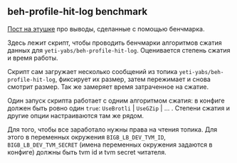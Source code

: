 ## beh-profile-hit-log benchmark

[Пост на этушке](https://pechatnov.at.yandex-team.ru/74) про выводы, сделанные с помощью бенчмарка.

Здесь лежит скрипт, чтобы проводить бенчмарки алгоритмов сжатия данных для `yeti-yabs/beh-profile-hit-log`. Оценивается степень сжатия и время работы.

Скрипт сам загружает несколько сообщений из топика `yeti-yabs/beh-profile-hit-log`, фиксирует их размер, затем пережимает и снова смотрит размер. Так же замеряет время затраченное на сжатие.

Один запуск скрипта работает с одним алгоритмом сжатия: в конфиге должен быть ровно один `true`: `UseBrotli` | `UseGZip` | ... .
Степени сжатия и другие опции настраиваются там же рядом.

Для того, чтобы все заработало нужны права на чтения топика. Для этого в переменных окружения `BIGB_LB_DEV_TVM_ID`, `BIGB_LB_DEV_TVM_SECRET` (имена переменных окружения задаются в конфиге) должны быть tvm id и tvm secret читателя.
